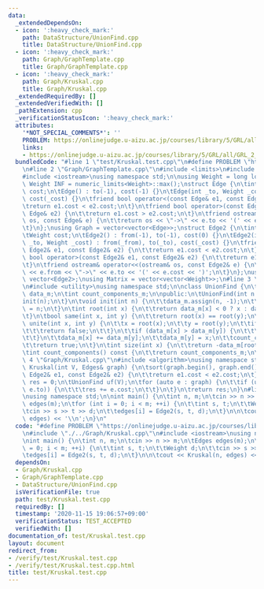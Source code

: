 ```yaml
---
data:
  _extendedDependsOn:
  - icon: ':heavy_check_mark:'
    path: DataStructure/UnionFind.cpp
    title: DataStructure/UnionFind.cpp
  - icon: ':heavy_check_mark:'
    path: Graph/GraphTemplate.cpp
    title: Graph/GraphTemplate.cpp
  - icon: ':heavy_check_mark:'
    path: Graph/Kruskal.cpp
    title: Graph/Kruskal.cpp
  _extendedRequiredBy: []
  _extendedVerifiedWith: []
  _pathExtension: cpp
  _verificationStatusIcon: ':heavy_check_mark:'
  attributes:
    '*NOT_SPECIAL_COMMENTS*': ''
    PROBLEM: https://onlinejudge.u-aizu.ac.jp/courses/library/5/GRL/all/GRL_2_A
    links:
    - https://onlinejudge.u-aizu.ac.jp/courses/library/5/GRL/all/GRL_2_A
  bundledCode: "#line 1 \"test/Kruskal.test.cpp\"\n#define PROBLEM \"https://onlinejudge.u-aizu.ac.jp/courses/library/5/GRL/all/GRL_2_A\"\
    \n#line 2 \"Graph/GraphTemplate.cpp\"\n#include <limits>\n#include <vector>\n\
    #include <iostream>\nusing namespace std;\n\nusing Weight = long long;\nconstexpr\
    \ Weight INF = numeric_limits<Weight>::max();\nstruct Edge {\n\tint to;\n\tWeight\
    \ cost;\n\tEdge() : to(-1), cost(-1) {}\n\tEdge(int _to, Weight _cost = 1) : to(_to),\
    \ cost(_cost) {}\n\tfriend bool operator<(const Edge& e1, const Edge& e2) {\n\t\
    \treturn e1.cost < e2.cost;\n\t}\n\tfriend bool operator>(const Edge& e1, const\
    \ Edge& e2) {\n\t\treturn e1.cost > e2.cost;\n\t}\n\tfriend ostream& operator<<(ostream&\
    \ os, const Edge& e) {\n\t\treturn os << \"->\" << e.to << '(' << e.cost << ')';\n\
    \t}\n};\nusing Graph = vector<vector<Edge>>;\nstruct Edge2 {\n\tint from, to;\n\
    \tWeight cost;\n\tEdge2() : from(-1), to(-1), cost(0) {}\n\tEdge2(int _from, int\
    \ _to, Weight _cost) : from(_from), to(_to), cost(_cost) {}\n\tfriend bool operator<(const\
    \ Edge2& e1, const Edge2& e2) {\n\t\treturn e1.cost < e2.cost;\n\t}\n\tfriend\
    \ bool operator>(const Edge2& e1, const Edge2& e2) {\n\t\treturn e1.cost > e2.cost;\n\
    \t}\n\tfriend ostream& operator<<(ostream& os, const Edge2& e) {\n\t\treturn os\
    \ << e.from << \"->\" << e.to << '(' << e.cost << ')';\n\t}\n};\nusing Edges =\
    \ vector<Edge2>;\nusing Matrix = vector<vector<Weight>>;\n#line 3 \"DataStructure/UnionFind.cpp\"\
    \n#include <utility>\nusing namespace std;\n\nclass UnionFind {\n\tvector<int>\
    \ data_m;\n\tint count_components_m;\n\npublic:\n\tUnionFind(int n = 0) {\n\t\t\
    init(n);\n\t}\n\tvoid init(int n) {\n\t\tdata_m.assign(n, -1);\n\t\tcount_components_m\
    \ = n;\n\t}\n\tint root(int x) {\n\t\treturn data_m[x] < 0 ? x : data_m[x] = root(data_m[x]);\n\
    \t}\n\tbool same(int x, int y) {\n\t\treturn root(x) == root(y);\n\t}\n\tbool\
    \ unite(int x, int y) {\n\t\tx = root(x);\n\t\ty = root(y);\n\t\tif (x == y) {\n\
    \t\t\treturn false;\n\t\t}\n\t\tif (data_m[x] > data_m[y]) {\n\t\t\tswap(x, y);\n\
    \t\t}\n\t\tdata_m[x] += data_m[y];\n\t\tdata_m[y] = x;\n\t\tcount_components_m--;\n\
    \t\treturn true;\n\t}\n\tint size(int x) {\n\t\treturn -data_m[root(x)];\n\t}\n\
    \tint count_components() const {\n\t\treturn count_components_m;\n\t}\n};\n#line\
    \ 4 \"Graph/Kruskal.cpp\"\n#include <algorithm>\nusing namespace std;\n\nWeight\
    \ Kruskal(int V, Edges& graph) {\n\tsort(graph.begin(), graph.end(), [](const\
    \ Edge2& e1, const Edge2& e2) {\n\t\treturn e1.cost < e2.cost;\n\t});\n\tWeight\
    \ res = 0;\n\tUnionFind uf(V);\n\tfor (auto e : graph) {\n\t\tif (uf.unite(e.from,\
    \ e.to)) {\n\t\t\tres += e.cost;\n\t\t}\n\t}\n\treturn res;\n}\n#line 4 \"test/Kruskal.test.cpp\"\
    \nusing namespace std;\n\nint main() {\n\tint n, m;\n\tcin >> n >> m;\n\tEdges\
    \ edges(m);\n\tfor (int i = 0; i < m; ++i) {\n\t\tint s, t;\n\t\tWeight d;\n\t\
    \tcin >> s >> t >> d;\n\t\tedges[i] = Edge2(s, t, d);\n\t}\n\n\tcout << Kruskal(n,\
    \ edges) << '\\n';\n}\n"
  code: "#define PROBLEM \"https://onlinejudge.u-aizu.ac.jp/courses/library/5/GRL/all/GRL_2_A\"\
    \n#include \"./../Graph/Kruskal.cpp\"\n#include <iostream>\nusing namespace std;\n\
    \nint main() {\n\tint n, m;\n\tcin >> n >> m;\n\tEdges edges(m);\n\tfor (int i\
    \ = 0; i < m; ++i) {\n\t\tint s, t;\n\t\tWeight d;\n\t\tcin >> s >> t >> d;\n\t\
    \tedges[i] = Edge2(s, t, d);\n\t}\n\n\tcout << Kruskal(n, edges) << '\\n';\n}"
  dependsOn:
  - Graph/Kruskal.cpp
  - Graph/GraphTemplate.cpp
  - DataStructure/UnionFind.cpp
  isVerificationFile: true
  path: test/Kruskal.test.cpp
  requiredBy: []
  timestamp: '2020-11-15 19:06:57+09:00'
  verificationStatus: TEST_ACCEPTED
  verifiedWith: []
documentation_of: test/Kruskal.test.cpp
layout: document
redirect_from:
- /verify/test/Kruskal.test.cpp
- /verify/test/Kruskal.test.cpp.html
title: test/Kruskal.test.cpp
---
```

